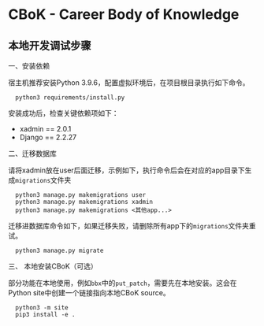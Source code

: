 # CBoK - Career Body of Knowledge

## 本地开发调试步骤

一、安装依赖

宿主机推荐安装Python 3.9.6，配置虚拟环境后，在项目根目录执行如下命令。

```shell
  python3 requirements/install.py
```

安装成功后，检查关键依赖项如下：
- xadmin == 2.0.1
- Django == 2.2.27

二、迁移数据库

请将xadmin放在user后面迁移，示例如下，执行命令后会在对应的app目录下生成`migrations`文件夹
```shell
  python3 manage.py makemigrations user
  python3 manage.py makemigrations xadmin
  python3 manage.py makemigrations <其他app...>
```

迁移进数据库命令如下，如果迁移失败，请删除所有app下的`migrations`文件夹重试。
```shell
  python3 manage.py migrate
```

三、 本地安装CBoK（可选）

部分功能在本地使用，例如`bbx`中的`put_patch`，需要先在本地安装。这会在Python site中创建一个链接指向本地CBoK source。
```shell
  python3 -m site
  pip3 install -e .
```
